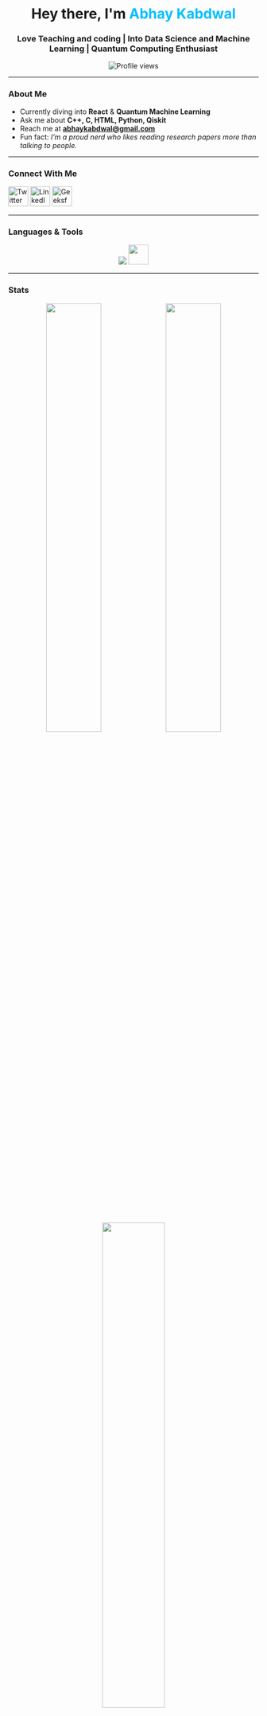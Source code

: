 <!-- Profile Header -->
<h1 align="center">Hey there, I'm <span style="color:#00bfff;">Abhay Kabdwal</span></h1>
<h3 align="center">Love Teaching and coding | Into Data Science and Machine Learning | Quantum Computing Enthusiast</h3>

<p align="center">
  <img src="https://komarev.com/ghpvc/?username=abhaykabdwal&label=Profile%20views&color=blueviolet&style=flat-square" alt="Profile views"/>
</p>

---

### About Me  
- Currently diving into **React** & **Quantum Machine Learning**
- Ask me about **C++, C, HTML, Python, Qiskit**  
- Reach me at **[abhaykabdwal@gmail.com](mailto:abhaykabdwal@gmail.com)**  
- Fun fact: *I’m a proud nerd who likes reading research papers more than talking to people.*  

---

### Connect With Me  
<p align="left">
  <a href="https://twitter.com/abhaykabdwal" target="blank"><img src="https://skillicons.dev/icons?i=twitter" height="40" alt="Twitter"/></a>
  <a href="https://linkedin.com/in/abhaykabdwal" target="blank"><img src="https://skillicons.dev/icons?i=linkedin" height="40" alt="LinkedIn"/></a>
  <a href="https://auth.geeksforgeeks.org/user/abhaykabdwal" target="blank"><img src="https://raw.githubusercontent.com/rahuldkjain/github-profile-readme-generator/master/src/images/icons/Social/geeks-for-geeks.svg" height="40" alt="GeeksforGeeks"/></a>
</p>

---

### Languages & Tools  
<p align="center">
  <img src="https://skillicons.dev/icons?i=c,cpp,python,html,css,js,react,flask,django,mysql,git,github" />
  <img src="https://img.shields.io/badge/Qiskit-6929C4?style=for-the-badge&logo=qiskit&logoColor=white" 
       style="height:40px;"/>
</p>

---

###  Stats  

<p align="center">
  <img width="47%" src="https://github-readme-stats.vercel.app/api?username=abhaykabdwal&show_icons=true&theme=tokyonight&hide_border=true" />
  <img width="47%" src="https://github-readme-stats.vercel.app/api/top-langs/?username=abhaykabdwal&layout=compact&theme=tokyonight&hide_border=true" />
</p>

<p align="center">
  <img width="50%" src="https://github-readme-streak-stats.herokuapp.com/?user=abhaykabdwal&theme=tokyonight&hide_border=true" />
</p>

---

### Achievements  
<p align="center">
  <a href="https://github.com/ryo-ma/github-profile-trophy">
    <img src="https://github-profile-trophy.vercel.app/?username=abhaykabdwal&theme=dracula&no-frame=true&margin-w=15" alt="trophies"/>
  </a>
</p>

---

### Quotes I Live By  
> *"Code is like humor. When you have to explain it, it’s bad."*
> 
> *"Live a life with no regrets."*
> 
> *"Work so hard as if all your ancestors are living again through you."*

---

<p align="center">⭐ Thanks for visiting my profile! Drop a follow or star my repos if you like what you see ⭐</p>

